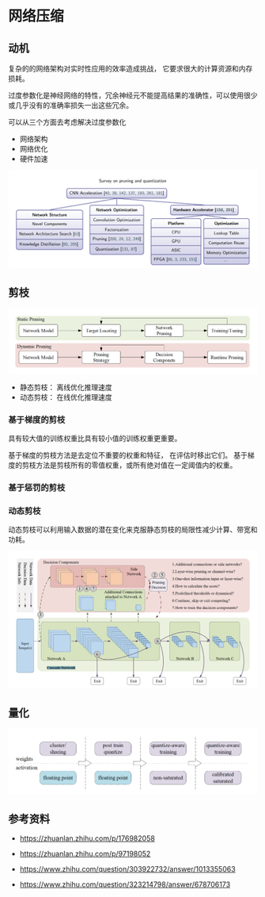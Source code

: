 # 网络压缩

## 动机

复杂的的网络架构对实时性应用的效率造成挑战， 它要求很大的计算资源和内存损耗。

过度参数化是神经网络的特性，冗余神经元不能提高结果的准确性，可以使用很少或几乎没有的准确率损失一出这些冗余。

可以从三个方面去考虑解决过度参数化

* 网络架构
* 网络优化
* 硬件加速

![image-20210415145839722](../graph/image-20210415145839722.png)

## 剪枝

![image-20210419155217887](../graph/image-20210419155217887.png)

* 静态剪枝： 离线优化推理速度
* 动态剪枝： 在线优化推理速度

### 基于梯度的剪枝

具有较大值的训练权重比具有较小值的训练权重更重要。

基于梯度的剪枝方法是去定位不重要的权重和特征， 在评估时移出它们。 基于梯度的剪枝方法是剪枝所有的零值权重，或所有绝对值在一定阈值内的权重。

### 基于惩罚的剪枝

### 动态剪枝

动态剪枝可以利用输入数据的潜在变化来克服静态剪枝的局限性减少计算、带宽和功耗。

![image-20210419162311601](../graph/image-20210419162311601.png)

## 量化

![image-20210419162606235](../graph/image-20210419162606235.png)

## 参考资料

* <https://zhuanlan.zhihu.com/p/176982058>
* <https://zhuanlan.zhihu.com/p/97198052>
* <https://www.zhihu.com/question/303922732/answer/1013355063>

* <https://www.zhihu.com/question/323214798/answer/678706173>

